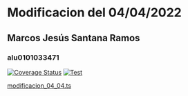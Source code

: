 # Modificacion del 04/04/2022
## Marcos Jesús Santana Ramos
### alu0101033471
[![Coverage Status](https://coveralls.io/repos/github/ULL-ESIT-INF-DSI-2122/modificacion_03_04_alu0101033471/badge.svg?branch=main)](https://coveralls.io/github/ULL-ESIT-INF-DSI-2122/modificacion_03_04_alu0101033471?branch=main)
[![Test](https://github.com/ULL-ESIT-INF-DSI-2122/modificacion_03_04_alu0101033471/actions/workflows/node.js.yml/badge.svg)](https://github.com/ULL-ESIT-INF-DSI-2122/modificacion_03_04_alu0101033471/actions/workflows/node.js.yml)

[modificacion_04_04.ts](https://github.com/ULL-ESIT-INF-DSI-2122/ull-esit-inf-dsi-21-22-prct06-generics-solid-alu0101033471/blob/main/src/modificacion_28_03.ts)
